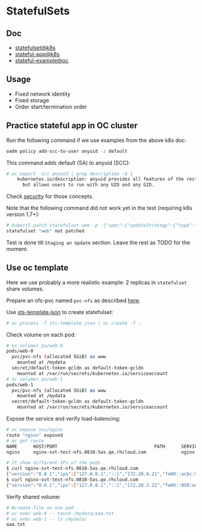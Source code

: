 # StatefulSets

## Doc

* [statefulset@k8s](https://kubernetes.io/docs/concepts/workloads/controllers/statefulset/)
* [stateful-app@k8s](https://kubernetes.io/docs/tutorials/stateful-application/basic-stateful-set/)
* [stateful-example@oc](https://github.com/openshift/origin/tree/master/examples/statefulsets)

## Usage

* Fixed network identity
* Fixed storage
* Order start/termination order

## Practice stateful app in OC cluster
Run the following command if we use examples from the above k8s doc:

```sh
oadm policy add-scc-to-user anyuid -z default
```
This command adds default (SA) to anyuid (SCC):

```sh
# oc export  scc anyuid | grep description -A 1
    kubernetes.io/description: anyuid provides all features of the restricted SCC
      but allows users to run with any UID and any GID.
```

Check [security](security.md) for those concepts.

Note that the following command did not work yet in the test (requiring k8s version 1.7+):

```sh
# kubectl patch statefulset web -p '{"spec":{"updateStrategy":{"type":"RollingUpdate"}}}'
statefulset "web" not patched
```

Test is done till <code>Staging an Update</code> section. Leave the rest as TODO for the moment.

## Use oc template
Here we use probably a more realistic example: 2 replicas in <code>statefulset</code> share volumes.

Prepare an nfs-pvc named <code>pvc-nfs</code> as described [here](storage.md).

Use [sts-template.json](../files/sts-template.json) to create statefulset:

```sh
# oc process -f sts-template.json | oc create -f -
```

Check volume on each pod:

```sh
# oc volumes po/web-0
pods/web-0
  pvc/pvc-nfs (allocated 5GiB) as www
    mounted at /mydata
  secret/default-token-gcldn as default-token-gcldn
    mounted at /var/run/secrets/kubernetes.io/serviceaccount
# oc volumes po/web-1
pods/web-1
  pvc/pvc-nfs (allocated 5GiB) as www
    mounted at /mydata
  secret/default-token-gcldn as default-token-gcldn
    mounted at /var/run/secrets/kubernetes.io/serviceaccount
```

Expose the service and verify load-balencing:

```sh
# oc expose svc/nginx
route "nginx" exposed
# oc get route 
NAME      HOST/PORT                                    PATH      SERVICES   PORT      TERMINATION   WILDCARD
nginx     nginx-svt-test-nfs.0810-5as.qe.rhcloud.com             nginx      web                     None

# It show different IPs of the pods
$ curl nginx-svt-test-nfs.0810-5as.qe.rhcloud.com
{"version":"0.0.1","ips":["127.0.0.1","::1","172.20.0.21","fe80::acbc:9aff:fead:23e"],"now":"2017-08-11T01:47:45.690819416Z"}
$ curl nginx-svt-test-nfs.0810-5as.qe.rhcloud.com
{"version":"0.0.1","ips":["127.0.0.1","::1","172.20.3.22","fe80::858:acff:fe14:316"],"now":"2017-08-11T01:47:48.775137287Z"}
```
Verify shared volume:

```sh
# #create file on one pod
# oc exec web-0 -- touch /mydata/aaa.txt
# oc exec web-1 -- ls /mydata/
aaa.txt
```

